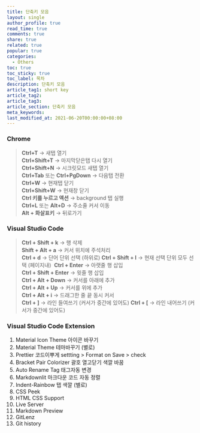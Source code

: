 ```yaml
---
title: 단축키 모음
layout: single
author_profile: true
read_time: true
comments: true
share: true
related: true
popular: true
categories:
  - Others
toc: true
toc_sticky: true
toc_label: 목차
description: 단축키 모음
article_tag1: short key
article_tag2:
article_tag3:
article_section: 단축키 모음
meta_keywords:
last_modified_at: 2021-06-20T00:00:00+08:00
---
```


### Chrome

> **Ctrl+T** → 새탭 열기  
> **Ctrl+Shift+T** → 마지막닫은탭 다시 열기  
> **Ctrl+Shift+N** → 시크릿모드 새탭 열기  
> **Ctrl+Tab** 또는 **Ctrl+PgDown** → 다음탭 전환  
> **Ctrl+W** → 현재탭 닫기  
> **Ctrl+Shift+W** → 현재창 닫기  
> **Ctrl 키를 누르고 액션** → background 탭 실행  
> **Ctrl+L** 또는 **Alt+D** → 주소줄 커서 이동  
> **Alt + 화살표키** → 뒤로가기

### Visual Studio Code

> **Ctrl + Shift + k** → 행 삭제  
> **Shift + Alt + a** → 커서 위치에 주석처리  
> ​
> **Ctrl + d** → 단어 단위 선택 (하위로)
> **Ctrl + Shift + l** → 현재 선택 단위 모두 선택 (페이지내)
> ​
> **Ctrl + Enter** → 아랫줄 행 삽입  
> **Ctrl + Shift + Enter** → 윗줄 행 삽입  
> ​
> **Ctrl + Alt + Down** → 커서를 아래에 추가  
> **Ctrl + Alt + Up** → 커서를 위에 추가  
> **Ctrl + Alt + i** → 드래그한 줄 끝 동시 커서  
> ​
> **Ctrl + ]** → 라인 들여쓰기 (커서가 중간에 있어도)
> **Ctrl + [** → 라인 내어쓰기 ​(커서가 중간에 있어도)

### Visual Studio Code Extension

1. Material Icon Theme 아이콘 바꾸기
2. Material Theme 테마바꾸기 (별로)
3. Prettier 코드이뿌게
   settting > Format on Save > check
4. Bracket Pair Colorizer 괄호 열고닫기 색깔 바꿈
5. Auto Rename Tag 태그자동 변경
6. Markdownlit 마크다운 코드 자동 정렬
7. Indent-Rainbow 탭 색깔 (별로)
8. CSS Peek
9. HTML CSS Support
10. Live Server
11. Markdown Preview
12. GitLenz
13. Git history

